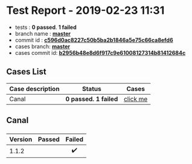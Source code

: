 # Test Report - 2019-02-23 11:31

- tests  : **0 passed**. **1 failed**
- branch name : **[master](https://github.com/apache/incubator-skywalking/tree/master)**
- commit id : **[c596d0ac8227c50b5ba2b1846a5e75c66ca8efd6](https://github.com/apache/incubator-skywalking/commit/c596d0ac8227c50b5ba2b1846a5e75c66ca8efd6)**
- cases branch: **[master](https://github.com/SkywalkingTest/skywalking-autotest-scenarios/tree/master)**
- cases commit id: **[b2956b48e8d6f917c9e61008127314b81412684c](https://github.com/SkywalkingTest/skywalking-autotest-scenarios/commit/b2956b48e8d6f917c9e61008127314b81412684c)**

## Cases List

| Case description | Status | Cases|
|:-----|:-----:|:-----:|
|Canal| **0 passed. 1 failed**| [click me](#canal) |

## Canal

### 
|  Version     | Passed | Failed|
|:------------- |:-------:|:-----:|
| 1.1.2  | |:heavy_check_mark:|

